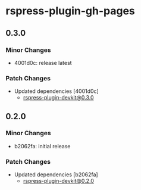 # rspress-plugin-gh-pages

## 0.3.0

### Minor Changes

- 4001d0c: release latest

### Patch Changes

- Updated dependencies [4001d0c]
  - rspress-plugin-devkit@0.3.0

## 0.2.0

### Minor Changes

- b2062fa: initial release

### Patch Changes

- Updated dependencies [b2062fa]
  - rspress-plugin-devkit@0.2.0
